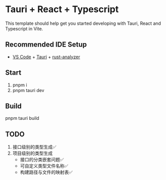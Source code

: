 # Tauri + React + Typescript

This template should help get you started developing with Tauri, React and Typescript in Vite.

## Recommended IDE Setup

- [VS Code](https://code.visualstudio.com/) + [Tauri](https://marketplace.visualstudio.com/items?itemName=tauri-apps.tauri-vscode) + [rust-analyzer](https://marketplace.visualstudio.com/items?itemName=rust-lang.rust-analyzer)

## Start

1. pnpm i
2. pnpm tauri dev

## Build
pnpm tauri build

## TODO
1. 接口级别的类型生成✅
2. 项目级别的类型生成
    - 接口的分类嵌套问题✅
    - 可自定义类型文件名称✅
    - 构建路径与文件的映射表✅
